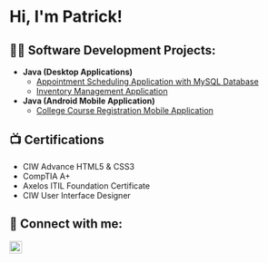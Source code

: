 <h1>Hi, I'm Patrick!

<h2>👨‍💻 Software Development Projects:</h2>

- <b>Java (Desktop Applications)</b>
  - [Appointment Scheduling Application with MySQL Database](https://github.com/joshmadakor1/EncrypterPOC)
  - [Inventory Management Application](https://github.com/joshmadakor1/DecrypterPOC)
- <b>Java (Android Mobile Application)</b>
  - [College Course Registration Mobile Application](https://github.com/joshmadakor1/Package-Delivery-Pathfinding-Algorithm)

<h2>📺 Certifications</h2>

- CIW Advance HTML5 & CSS3
- CompTIA A+
- Axelos ITIL Foundation Certificate
- CIW User Interface Designer


<h2> 🤳 Connect with me:</h2>

[<img align="left" alt="JoshMadakor | LinkedIn" width="22px" src="https://cdn.jsdelivr.net/npm/simple-icons@v3/icons/linkedin.svg" />][linkedin]



[linkedin]: https://linkedin.com/in/patrickkamali

<!--
**PatK3/PatK3** is a ✨ _special_ ✨ repository because its `README.md` (this file) appears on your GitHub profile.

Here are some ideas to get you started:

- 🔭 I’m currently working on ...
- 🌱 I’m currently learning ...
- 👯 I’m looking to collaborate on ...
- 🤔 I’m looking for help with ...
- 💬 Ask me about ...
- 📫 How to reach me: ...
- 😄 Pronouns: ...
- ⚡ Fun fact: ...
-->
